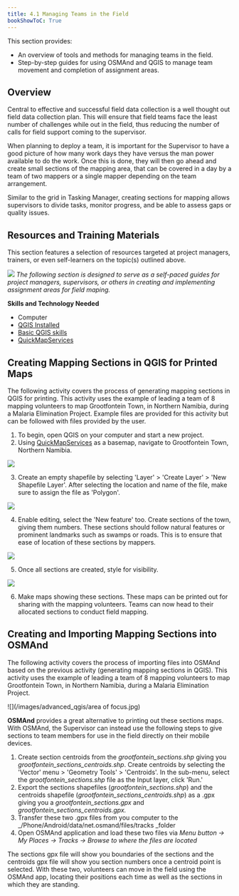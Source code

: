 ```yaml
---
title: 4.1 Managing Teams in the Field
bookShowToC: True
---
```


This section provides:

*  An overview of tools and methods for managing teams in the field. 
*  Step-by-step guides for using OSMAnd and QGIS to manage team movement and completion of assignment areas. 

## Overview
Central to effective and successful field data collection is a well thought out field data collection plan. This will ensure that field teams face the least number of challenges while out in the field, thus reducing the number of calls for field support coming to the supervisor.
 
When planning to deploy a team, it is important for the Supervisor to have a good picture of how many work days they have versus the man power available to do the work. Once this is done, they will then go ahead and create small sections of the mapping area, that can be covered in a day by a team of two mappers or a single mapper depending on the team arrangement.

Similar to the grid in Tasking Manager, creating sections for mapping allows supervisors to divide tasks, monitor progress, and be able to assess gaps or quality issues. 

## Resources and Training Materials
This section features a selection of resources targeted at project managers, trainers, or even self-learners on the topic(s) outlined above.

![](/images/learning_icon_wide.PNG)
*The following section is designed to serve as a self-paced guides for project managers, supervisors, or others in creating and implementing assignment areas for field maping.*

**Skills and Technology Needed**

*  Computer
*  [QGIS Installed](https://hotosm.github.io/toolbox/pages/data-use-and-analysis/7.1-qgis/#installing-qgis)
*  [Basic QGIS skills](https://hotosm.github.io/toolbox/pages/data-use-and-analysis/7.1-qgis/#navigating-qgis)
*  [QuickMapServices](https://hotosm.github.io/toolbox/pages/data-use-and-analysis/7.1-qgis/#installing-plug-ins)

## Creating Mapping Sections in QGIS for Printed Maps

The following activity covers the process of generating mapping sections in QGIS for printing. This activity uses the example of leading a team of 8 mapping volunteers to map Grootfontein Town, in Northern Namibia, during a Malaria Elimination Project. Example files are provided for this activity but can be followed with files provided by the user.

1. To begin, open QGIS on your computer and start a new project. 
2. Using [QuickMapServices](https://hotosm.github.io/toolbox/pages/data-use-and-analysis/7.1-qgis/#installing-plug-ins) as a basemap, navigate to Grootfontein Town, Northern Namibia. 

![](/images/advanced_qgis/management1.gif)

3. Create an empty shapefile by selecting 'Layer' > 'Create Layer' > 'New Shapefile Layer'. After selecting the location and name of the file, make sure to assign the file as 'Polygon'.

![](/images/advanced_qgis/management2.gif)

4. Enable editing, select the 'New feature' too. Create sections of the town, giving them numbers. These sections should follow natural features or prominent landmarks such as swamps or roads. This is to ensure that ease of location of these sections by mappers.

![](/images/advanced_qgis/management3.gif)

5. Once all sections are created, style for visibility. 

![](/images/advanced_qgis/management4.PNG)

6. Make maps showing these sections. These maps can be printed out for sharing with the mapping volunteers. Teams can now head to their allocated sections to conduct field mapping.

##  Creating and Importing Mapping Sections into OSMAnd
 
The following activity covers the process of importing files into OSMAnd based on the previous activity (generating mapping sections in QGIS). This activity uses the example of leading a team of 8 mapping volunteers to map Grootfontein Town, in Northern Namibia, during a Malaria Elimination Project. 

![](/images/advanced_qgis/area of focus.jpg)
 
**OSMAnd** provides a great alternative to printing out these sections maps. With OSMAnd, the Supervisor can instead use the following steps to give sections to team members for use in the field directly on their mobile devices.

1. Create section centroids from the *grootfontein_sections.shp* giving you *grootfontein_sections_centroids.shp*. Create centroids by selecting the 'Vector' menu > 'Geometry Tools' > 'Centroids'. In the sub-menu, select the *grootfontein_sections.shp* file as the Input layer, click 'Run.'
2. Export the sections shapefiles (_grootfontein_sections.shp_) and the centroids shapefile (_grootfontein_sections_centroids.shp_) as a .gpx giving you a _grootfontein_sections.gpx_ and _grootfontein_sections_centroids.gpx._
3. Transfer these two .gpx files from you computer to the _/Phone/Android/data/net.osmand/files/tracks _folder
4. Open OSMAnd application and load these two files via _Menu button -> My Places -> Tracks -> Browse to where the files are located_

The sections gpx file will show you boundaries of the sections and the centroids gpx file will show you section numbers once a centroid point is selected. With these two, volunteers can move in the field using the OSMAnd app, locating their positions each time as well as the sections in which they are standing.
